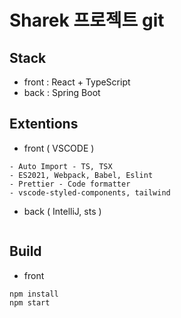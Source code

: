 # Sharek 프로젝트 git

## Stack
+ front : React + TypeScript
+ back : Spring Boot

## Extentions
+ front ( VSCODE )
```
- Auto Import - TS, TSX
- ES2021, Webpack, Babel, Eslint
- Prettier - Code formatter
- vscode-styled-components, tailwind
```

+ back ( IntelliJ, sts )
```
```

## Build
+ front
```
npm install
npm start
```